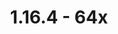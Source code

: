 ---
title: 1.16.4 - 64x
permalink: /article/compliance64x/1_16_4

header-img: article/compliance64x/1.16.4.png

changelog:
  - B1:
    - Added:
      - Blocks:
        - one
        - twot
        - three
      - Items:
        - Carrot On A Stick
        - Dried Kelp
        - Egg
        - Nether Star
        - Phantom Membrane
        - Shulker Shell
        - Turtle Egg
        - Wooden Sword <strong>Mr.Kirby48</strong>
      - Others:
        - Credits <strong>Mr.Kirby48</strong> & <strong>Terrifik</strong>
    - Changed:
      - Items:
        - Blaze Rod <strong>@Mr.Kirby48</strong>
        - Book <strong>Mr.Kirby48</strong>
        - Chain
        - Enchanted Book <strong>Mr.Kirby48</strong>
        - Knowledge Book <strong>@Mr.Kirby48</strong>
        - String
  - R1:
    - Added:
      - Blocks:
        - A bunch of Blocks!
      - Items:
        - Brewing Stand
    - Changed:
      - Items:
        - Apple
        - Phantom Membrane
  - R2:
    - Added:
      - Blocks:
        - Blast Furnace Front
        - Blast Furnace Front On (No animation currently)
        - Brown Mushroom
        - Campfire Log
        - Iron Trapdoor
        - Jukebox Side
        - Jukebox Top
        - Rail
        - Red Mushroom
        - Stonecutter Saw (No animation currently)
        - Tripwire Hook
      - Items:
        - Netherite Chestplate
      - Entities:
        - Armor Stand
        - Lead
        - Fishing Hook
    - Changed:
      - Items:
        - Turtle Helmet
        - Chain
    - Fixed:
      - Blocks:
        - Soul Lantern
        - Soul Torch
      - Items:
        - Soul Lantern
  - R3:
    - Added:
      - Blocks:
        - Cauldron Bottom
        - Diorite
        - Powered Rail
        - Activator Rail
        - Detector Rail
        - Grass Block Snow
        - End Stone Bricks
        - Target Block
        - Snow
        - Barrel Side
        - Stone Bricks
        - Cracked Stone Bricks
        - Mossy Stone Bricks
        - Warped Roots Pot
        - Structure Block
        - Redstone Lamp
        - Redstone Lamp On
        - Emerald Block
      - Items:
        - Cauldron
        - Furnace Minecart
        - Hopper Minecart
        - Ghast Tear
        - Leather Boots (With overlay)
        - Leather Leggings (With overlay)
        - Leather Helmet (With overlay)
      - Entities:
        - Bees
      - GUI:
        - Luck
    - Changed:
      - Base File:
        - Pack Icon
    - Fixed:
      - Items:
        - All Helmets (Netherite is not included)
  - R4:
    - Added:
      - Blocks:
        - Beetroots Seeds
        - Stained Glass
        - Nether Sprouts
      - Items:
        - Trident
        - Piglin Banner Pattern
        - Flower Banner Pattern
        - Nether Sprouts
        - Command Block Minecart
        - Chest Minecart
      - Entities:
        - Bell
        - Trident
    - Changed:
      - Items:
        - Turtle Helmet
        - Soul Campfire
        - Campfire
        - Brewing Stand
    - Fixed:
      - Items:
        - Hopper
    - Removed:
      - Items:
        - Ender Pearl
        - Diamond Pickaxe
  - R5:
    - Added:
      - Blocks:
        - Lime Stained Glass
        - Dark Oak Trapdoor
        - End Rod
        - Observer Back
        - Observer Back On
        - Observer Side
      - Items:
        - Flint
        - TNT Minecart
        - Chainmail Chestplate
        - Chainmail Helmet
        - Chainmail Leggings
        - Chainmail Boots
        - Flower Pot
        - Diamond
        - Magma Cream
        - Honeycomb
        - Diamond Shovel
        - Golden Shovel
        - Iron Shovel
        - Netherite Shovel
        - Stone Shovel
        - Wooden Shovel
        - Stone Sword
        - Iron Door
        - Dark Oak Door
        - Crimson Door
        - Jungle Door
        - Oak Door
        - Warping Door
        - Acacia Door
        - Birch Door
      - Painting:
        - Alban
        - Aztec
        - Aztec 2
        - Bomb
        - Burning Skull
        - Courbet
        - Kebab
        - Plant
        - Back
    - Changed:
      - Base File:
        - Pack Logo
      - Blocks:
        - Quartz Bricks
      - Items:
        - Netherite Chestplate
        - Brewing Stand
        - Flower Pot
        - Bell
    - Fixed:
      - Items:
        - Soul Lantern
    - WIP:
      - Custom:
        - Widgets
        - The End Rod has been tweak, it has change the model, some issue with the rendering when the texture was applied.
        - All Rails should now proprely touch blocks.
        - Ladder should now proprely touch blocks.
        - Vine should now proprely touch blocks.
        - Lilypad should now proprely touch water.
        - Redstone should now proprely touch blocks
        - If you are using Faithful 64x on top of Faithful 32x, the bed item will now be in 3D like Vanilla.
        - If you are using Faithful 64x on top of Faithful 32x, the soul torch/torch item will now look like the block like Vanilla.
  - R6:
    - Added:
      - Blocks:
        - Cyan Wool
        - Blast Furnace On
        - Gilded Blackstone
        - Brain Coral Fan
        - Purpure Block <strong>@HARAG0N</strong> & <strong>@THEMAISON</strong>
        - Purpur Pillar <strong>@HARAG0N</strong> & <strong>@THEMAISON</strong>
        - Purpur Pillar Top <strong>@HARAG0N</strong> & <strong>@THEMAISON</strong>
        - Obsidian
        - Crying Obsidian
        - Enchanting Table
        - Rail Corner
        - Soul Soil
        - Cake
        - Lily Of The Valley
      - Armor:
        - Turtle Helmet
      - GUI:
        - Icons <strong>@THEMAISON</strong>
        - World Selection <strong>@THEMAISON</strong>
        - Recipe Book <strong>@THEMAISON</strong>
        - Bars
      - Environment:
        - Sun
      - Items:
        - Carrot
        - Golden Carrot
        - Backed Potato
        - Beetroot
        - Arrow
        - Septral Arrow
        - Tipped Arrow
        - Dragon Breath
        - Ender Pearl
        - Ender Eye <strong>@THEMAISON</strong>
        - Nether Bricks
        - Diamond Axe
        - Golden Axe
        - Iron Axe
        - Netherite Axe
        - Stone Axe
        - Wooden Axe
        - Diamond Pickaxe
        - Golden Pickaxe
        - Iron Pickaxe
        - Netherite Pickaxe
        - Stone Pickaxe
        - Wooden Pickaxe
    - Changed:
      - Blocks:
        - Blackstone
        - Ladder <strong>@THEMAISON</strong>
      - Items:
        - Magma Cream
        - Lantern
        - Soul Lantern
        - Netherite Chestplate
        - Egg
        - Creeper Banner Pattern
        - Warped Fungus On A Stick
        - Diamond <strong>@THEMAISON</strong>
  - R7 - Food Update:
    - Added:
      - Blocks:
        - Composter
        - Cocoa
      - Items:
        - Chicken
        - Cooked Chicken
        - Rabbit
        - Cooked Rabbit
        - Beef
        - Cooked Beef
        - Porkchop
        - Cooked Porkchop
        - Mutton
        - Cooked Mutton
        - Cod
        - Cod Bucket
        - Cooked Cod
        - Salmon
        - Salmon Bucket
        - Cooked Salmon
        - Cookie
        - Mellon Slice
        - Rotten Flesh
        - Pufferfish
        - Pufferfish Bucket
        - Tropical Fish
        - Tropical Bucket
        - Bread
        - Potato
        - Poisonous Potato
        - Pumpkin Pie
        - Pumpkin Seeds
        - Melon Seeds
        - Beetroot Seeds
        - Cocoa Beens
        - Spider Eye
        - Crossbow
        - All Hoes
        - Leather Horse Armor
        - Blaze Powder
        - Pink Dye
        - Magenta Dye
        - Gray Dye
        - Purple Dye
        - Lime Dye
        - Light Blue Dye
      - GUI:
        - Stream Indicator <strong>@THEMAISON</strong>
        - Server Selection <strong>@THEMAISON</strong>
        - Ressource Pack <strong>@THEMAISON</strong>
        - Demo Background <strong>@THEMAISON</strong>
  - R8:
    - Added:
      - Blocks:
        - Blast Furnace Top
        - Campfire Log Lit
        - Soul Camfire Log Lit
        - Comparator
        - Repeater
        - Melon Side
        - Observer Front
        - Observer Top
        - Furnace Top
      - Items:
        - White Dye
        - Brown Dye
        - Every Music Discs
    - Changed:
      - Items:
        - Rabbit
        - Cooked Rabbit
        - Cod Bucket
        - Tropical Fish Bucket
        - Salmon Bucket
        - Pufferfish Bucket
        - Cauldron
    - Fixed:
      - GUI:
        - Recipe Book
  - R9:
    - Added:
      - Blocks:
        - Furnace
        - Dispenser
        - Dropper
        - Podzol Side
        - Polished Granite
        - Polished Andesite
        - Polished Diorite
    - Changed:
      - Items:
        - Every Shovels ; Thanks for the wonderful community you are ;)
        - Every Pickaxes ; Thanks for the wonderful community you are ;)
  - R10:
    - Added:
      - Items:
        - Heart Of The Sea
        - Slime Ball
        - Wheat Seed
        - Scute
        - Shears
      - GUI:
        - Checkbox
        - Accessibility
        - Toasts
    - Changed:
      - Blocks:
        - Quartz
        - Note Block
        - Juke Box
      - Items:
        - Warped Fungus On A Stick
  - R11:
    - Added:
      - Blocks:
        - Daylight Sensor
        - Netherite Block
        - Bamboo Leaves
        - Azure Bluet
        - Turtle Egg
        - Spruce Leaves
        - Acacia Leaves
        - Ancient Debris
        - Cactus
        - Dead Bush
        - Beacon
        - Glowstone
        - Tall Grass
        - Sandstone
        - Red Sandstone
        - Chiseled Sandstone
        - Chiseled Red Sandstone
        - Cut Sandstone
        - Cut Red Sandstone
      - Entities:
        - Arrow
        - Spectral Arrow
        - Tipped Arrow
        - Beacon Beam
        - Enderman
      - Items:
        - Empty Armor Slot Shield
    - Changed:
      - Blocks:
        - Barrel Side
        - Purpure Pillar
        - Purpur Block
        - Grass
      - Items:
        - Snowball
        - Magma Cream
  - R12:
    - Added:
      - Blocks:
        - Oxeye Daisy
        - Pink Tulip
        - Orange Tulip
        - Red Tulip
        - White Tulip
        - Wither Rose
        - Stonecutter Animation
        - Basalt
        - Crimson Root
        - Brain Coral Block
      - Entities:
        - Bed
      - GUI:
        - Furnace
        - Dispenser
        - Smoker
        - Blast Furnace
        - Hopper
        - Chest
        - Cartography Table
        - Brewing Stand
        - Map
    - Fixed:
      - Items:
        - Slime Ball
      - GUI:
        - Anvil
  - R13:
    - Added:
      - Blocks:
        - Gravel
        - Magenta Stained Glass
      - Optifine:
        - Connected Glasses <strong>Docteh</strong>
      - Font:
        - Ascii
        - Ascii Sga
      - Entities:
        - Sheep
      - Items:
        - Quartz
    - Changed:
      - Items:
        - Magma Cream
        - Chestplate
        - Boots
        - Hoe
      - GUI:
        - Widgets
    - Fixed:
      - GUI:
        - Server Selection

download:
  - CurseForge:
    - https://www.curseforge.com/minecraft/texture-packs/compliance-64x/download/3108507

---